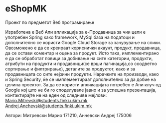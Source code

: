 # eShopMK
Проект по предметот Веб програмирање

Изработена е Веб Апи апликација за е-Продавница за чии цели е употребен Spring како framework, MySql база на податоци и дополнително 
се користи Google Cloud Storage за зачувување на слики. Овозможено е да се креираат кориснички акаунт, продукт, продавница, да се остави 
коментар и оцена за продукт. Исто така, имплементирано е да се обработат повици за добивање на сите категории, продукти, атрибути на
продукти и продавници(се врши  пагинација,со соодветно сортирање и филтрирање), деталите за продуктот, како и за продавницата со сите 
нејзини продукти.
Нарачките на производи, како и Spring Security, ќе се имплементираат дополнително за да добие на целина проектот. За да се користи 
апликацијата потребен е Апи клуч од Google кој што не би го споделувале јавно и за успешна презентација, контактирајте не на еден од 
следниве мејлови: 
Mario.Mitrevski@students.finki.ukim.mk
Andrej.Anchevski@students.finki.ukim.mk

Автори: Митревски Марио 171210, Анчевски Андреј 175006
